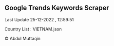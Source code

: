 

## Google Trends Keywords Scraper 
 
Last Update 25-12-2022 , 12:59:51

Country List :
VIETNAM.json



© Abdul Muttaqin 

